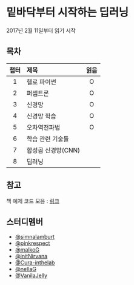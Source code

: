 # 밑바닥부터 시작하는 딥러닝

2017년 2월 11일부터 읽기 시작

## 목차
|챕터|제목             |읽음|
|:-:|:---             |:--:|
| 1 |헬로 파이썬       |O|
| 2 |퍼셉트론          |O|
| 3 |신경망            |O|
| 4 |신경망 학습       |O|
| 5 |오차역전파법      |O|
| 6 |학습 관련 기술들  ||
| 7 |합성곱 신경망(CNN)||
| 8 |딥러닝            ||

## 참고

책 예제 코드 모음 : [링크](https://github.com/WegraLee/deep-learning-from-scratch)

## 스터디멤버
- [@simnalamburt](https://github.com/simnalamburt/snucse/tree/master/Deep%20Learning%20from%20Scratch)
- [@pinkrespect](https://github.com/pinkrespect/DeepLearningFromScratch)
- [@malkoG](https://github.com/malkoG/academic/tree/master/data-science/deep-learning-from-scratch)
- [@initNirvana](https://github.com/initNirvana/LifeCoding/tree/master/DeeplearningScratch)
- [@Cura-inthelab](https://github.com/Cura-inthelab/deep-learning)
- [@nellaG](https://github.com/nellaG/dlfs)
- [@VanilaJelly](https://github.com/VanilaJelly/ddl)
